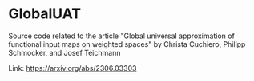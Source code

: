 # GlobalUAT

Source code related to the article "Global universal approximation of functional input maps on weighted spaces" by Christa Cuchiero, Philipp Schmocker, and Josef Teichmann

Link: https://arxiv.org/abs/2306.03303
